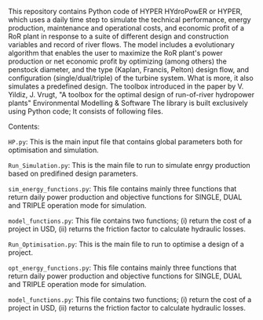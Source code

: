 
This repository contains Python code of HYPER HYdroPowER or HYPER, which uses a daily time step to simulate the technical performance, energy production, maintenance and operational costs, and economic profit of a RoR plant in response to a suite of different design and construction variables and record of river flows. The model includes a evolutionary algorithm that enables the user to maximize the RoR plant's power production or net economic profit by optimizing (among others) the penstock diameter, and the type (Kaplan, Francis, Pelton) design flow, and configuration (single/dual/triple) of the turbine system. What is more, it also simulates a predefined design.
The toolbox introduced in the paper by  V. Yildiz, J. Vrugt, "A toolbox for the optimal design of run-of-river hydropower plants" Environmental Modelling & Software
The library is built exclusively using Python code; It consists of following files. 

Contents:

`HP.py`: This is the main input file that contains global parameters both for optimisation and simulation.

`Run_Simulation.py`: This is the main file to run to simulate enrgy production based on predifined design parameters.


`sim_energy_functions.py`: This file contains mainly three functions that return daily power production and objective functions for SINGLE, DUAL and TRIPLE operation mode for simulation.

`model_functions.py`: This file contains two functions; (i) return the cost of a project in USD, (ii) returns the friction factor to calculate hydraulic losses. 

`Run_Optimisation.py`: This is the main file to run to optimise a design of a project. 


`opt_energy_functions.py`: This file contains mainly three functions that return daily power production and objective functions for SINGLE, DUAL and TRIPLE operation mode for simulation.

`model_functions.py`: This file contains two functions; (i) return the cost of a project in USD, (ii) returns the friction factor to calculate hydraulic losses. 




